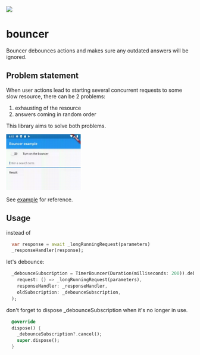 <img src="https://img.shields.io/pub/v/bouncer.svg" />

# bouncer

Bouncer debounces actions and makes sure any outdated answers will be ignored.

## Problem statement

When user actions lead to starting several concurrent requests to some slow resource,
there can be 2 problems:
1. exhausting of the resource
2. answers coming in random order

This library aims to solve both problems.

[<img src="https://raw.githubusercontent.com/bobagold/bouncer/master/example/Screenshot1.gif" width="200" />](example)

See [example](example) for reference.

## Usage

instead of 

```dart
  var response = await _longRunningRequest(parameters)
  _responseHandler(response);
```

let's debounce: 

```dart
  _debounceSubscription = TimerBouncer(Duration(milliseconds: 200)).debounce(
    request: () => _longRunningRequest(parameters),
    responseHandler: _responseHandler,
    oldSubscription: _debounceSubscription,
  );
```

don't forget to dispose _debounceSubscription when it's no longer in use.

```dart
  @override
  dispose() {
    _debounceSubscription?.cancel();
    super.dispose();
  }
```
